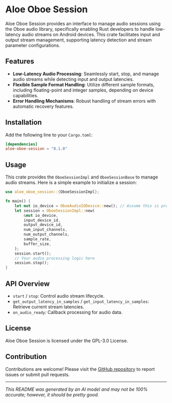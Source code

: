 # Aloe Oboe Session

Aloe Oboe Session provides an interface to manage audio sessions using the Oboe audio library, specifically enabling Rust developers to handle low-latency audio streams on Android devices. This crate facilitates input and output stream management, supporting latency detection and stream parameter configurations.

## Features
- **Low-Latency Audio Processing**: Seamlessly start, stop, and manage audio streams while detecting input and output latencies.
- **Flexible Sample Format Handling**: Utilize different sample formats, including floating-point and integer samples, depending on device capabilities.
- **Error Handling Mechanisms**: Robust handling of stream errors with automatic recovery features.

## Installation
Add the following line to your `Cargo.toml`:
```toml
[dependencies]
aloe-oboe-session = "0.1.0"
```

## Usage
This crate provides the `OboeSessionImpl` and `OboeSessionBase` to manage audio streams. Here is a simple example to initialize a session:

```rust
use aloe_oboe_session::{OboeSessionImpl};

fn main() {
    let mut io_device = OboeAudioIODevice::new(); // Assume this is predefined
    let session = OboeSessionImpl::new(
        &mut io_device,
        input_device_id,
        output_device_id,
        num_input_channels,
        num_output_channels,
        sample_rate,
        buffer_size,
    );
    session.start();
    // Your audio processing logic here
    session.stop();
}
```

## API Overview
- `start` / `stop`: Control audio stream lifecycle.
- `get_output_latency_in_samples` / `get_input_latency_in_samples`: Retrieve current stream latencies.
- `on_audio_ready`: Callback processing for audio data.

## License
Aloe Oboe Session is licensed under the GPL-3.0 License.

## Contribution
Contributions are welcome! Please visit the [GitHub repository](https://github.com/klebs6/aloe-rs) to report issues or submit pull requests.

---

*This README was generated by an AI model and may not be 100% accurate; however, it should be pretty good.*